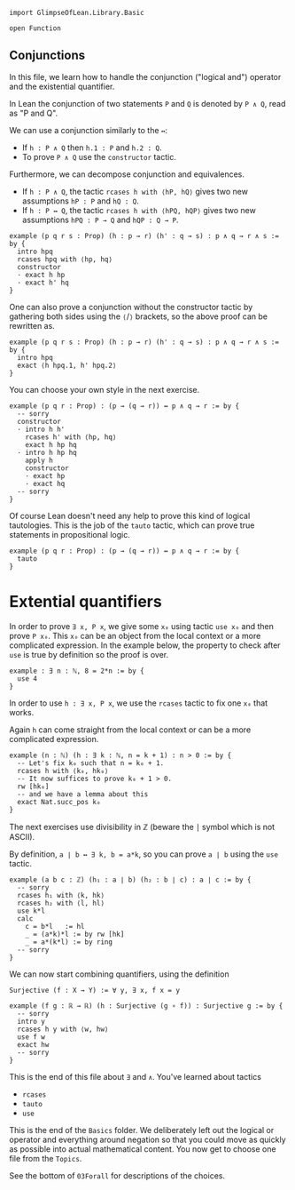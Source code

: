 ```lean
import GlimpseOfLean.Library.Basic

open Function
```

## Conjunctions

In this file, we learn how to handle the conjunction ("logical and") operator
and the existential quantifier.

In Lean the conjunction of two statements `P` and `Q` is denoted by `P ∧ Q`, read as "P and Q".

We can use a conjunction similarly to the `↔`:
* If `h : P ∧ Q` then `h.1 : P` and `h.2 : Q`.
* To prove `P ∧ Q` use the `constructor` tactic.

Furthermore, we can decompose conjunction and equivalences.
* If `h : P ∧ Q`, the tactic `rcases h with ⟨hP, hQ⟩`
  gives two new assumptions `hP : P` and `hQ : Q`.
* If `h : P ↔ Q`, the tactic `rcases h with ⟨hPQ, hQP⟩`
  gives two new assumptions `hPQ : P → Q` and `hQP : Q → P`.

```lean
example (p q r s : Prop) (h : p → r) (h' : q → s) : p ∧ q → r ∧ s := by {
  intro hpq
  rcases hpq with ⟨hp, hq⟩
  constructor
  · exact h hp
  · exact h' hq
}
```

One can also prove a conjunction without the constructor tactic by gathering both sides
using the `⟨`/`⟩` brackets, so the above proof can be rewritten as.

```lean
example (p q r s : Prop) (h : p → r) (h' : q → s) : p ∧ q → r ∧ s := by {
  intro hpq
  exact ⟨h hpq.1, h' hpq.2⟩
}
```

You can choose your own style in the next exercise.

```lean
example (p q r : Prop) : (p → (q → r)) ↔ p ∧ q → r := by {
  -- sorry
  constructor
  · intro h h'
    rcases h' with ⟨hp, hq⟩
    exact h hp hq
  · intro h hp hq
    apply h
    constructor
    · exact hp
    · exact hq
  -- sorry
}
```

Of course Lean doesn't need any help to prove this kind of logical tautologies.
This is the job of the `tauto` tactic, which can prove true statements in propositional logic.

```lean
example (p q r : Prop) : (p → (q → r)) ↔ p ∧ q → r := by {
  tauto
}
```

# Extential quantifiers

In order to prove `∃ x, P x`, we give some `x₀` using tactic `use x₀` and
then prove `P x₀`. This `x₀` can be an object from the local context
or a more complicated expression. In the example below, the property
to check after `use` is true by definition so the proof is over.

```lean
example : ∃ n : ℕ, 8 = 2*n := by {
  use 4
}
```

In order to use `h : ∃ x, P x`, we use the `rcases` tactic to fix
one `x₀` that works.

Again `h` can come straight from the local context or can be a more
complicated expression.

```lean
example (n : ℕ) (h : ∃ k : ℕ, n = k + 1) : n > 0 := by {
  -- Let's fix k₀ such that n = k₀ + 1.
  rcases h with ⟨k₀, hk₀⟩
  -- It now suffices to prove k₀ + 1 > 0.
  rw [hk₀]
  -- and we have a lemma about this
  exact Nat.succ_pos k₀
}
```

The next exercises use divisibility in ℤ (beware the ∣ symbol which is
not ASCII).

By definition, `a ∣ b ↔ ∃ k, b = a*k`, so you can prove `a ∣ b` using the
`use` tactic.

```lean
example (a b c : ℤ) (h₁ : a ∣ b) (h₂ : b ∣ c) : a ∣ c := by {
  -- sorry
  rcases h₁ with ⟨k, hk⟩
  rcases h₂ with ⟨l, hl⟩
  use k*l
  calc
    c = b*l   := hl
    _ = (a*k)*l := by rw [hk]
    _ = a*(k*l) := by ring
  -- sorry
}
```

We can now start combining quantifiers, using the definition

  `Surjective (f : X → Y) := ∀ y, ∃ x, f x = y`

```lean
example (f g : ℝ → ℝ) (h : Surjective (g ∘ f)) : Surjective g := by {
  -- sorry
  intro y
  rcases h y with ⟨w, hw⟩
  use f w
  exact hw
  -- sorry
}
```

This is the end of this file about `∃` and `∧`. You've learned about tactics
* `rcases`
* `tauto`
* `use`

This is the end of the `Basics` folder. We deliberately left out the logical or operator
and everything around negation so that you could move as quickly as possible into
actual mathematical content. You now get to choose one file from the `Topics`.

See the bottom of `03Forall` for descriptions of the choices.
